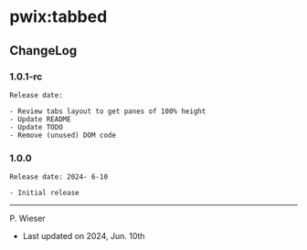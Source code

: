 # pwix:tabbed

## ChangeLog

### 1.0.1-rc

    Release date:

    - Review tabs layout to get panes of 100% height
    - Update README
    - Update TODO
    - Remove (unused) DOM code

### 1.0.0

    Release date: 2024- 6-10

    - Initial release

---
P. Wieser
- Last updated on 2024, Jun. 10th

